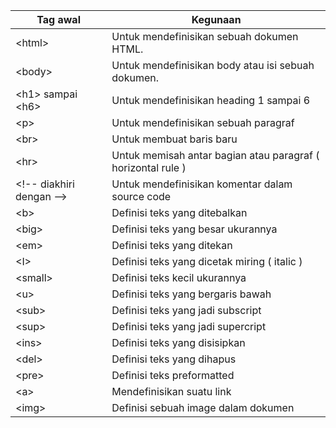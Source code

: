 |**Tag awal**|**Kegunaan**|
|--|--|
|&lt;html&gt;|Untuk mendefinisikan sebuah dokumen HTML.|
|&lt;body&gt;|Untuk mendefinisikan body atau isi sebuah dokumen.|
|&lt;h1&gt; sampai &lt;h6&gt;|Untuk mendefinisikan heading 1 sampai 6|
|&lt;p&gt;|Untuk mendefinisikan sebuah paragraf|
|&lt;br&gt;|Untuk membuat baris baru|
|&lt;hr&gt;|Untuk memisah antar bagian atau paragraf ( horizontal rule )|
|&lt;!-- diakhiri dengan --&gt;|Untuk mendefinisikan komentar dalam source code|
|&lt;b&gt;|Definisi teks yang ditebalkan|
|&lt;big&gt;|Definisi teks yang besar ukurannya|
|&lt;em&gt;|Definisi teks yang ditekan|
|&lt;I&gt;|Definisi teks yang dicetak miring ( italic )|
|&lt;small&gt;|Definisi teks kecil ukurannya|
|&lt;u&gt;|Definisi teks yang bergaris bawah|
|&lt;sub&gt;|Definisi teks yang jadi subscript|
|&lt;sup&gt;|Definisi teks  yang jadi supercript|
|&lt;ins&gt;|Definisi teks yang disisipkan|
|&lt;del&gt;|Definisi teks yang dihapus|
|&lt;pre&gt;|Definisi teks preformatted|
|&lt;a&gt;|Mendefinisikan suatu link|
|&lt;img&gt;|Definisi sebuah image dalam dokumen|
